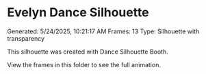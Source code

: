 # Evelyn Dance Silhouette
Generated: 5/24/2025, 10:21:17 AM
Frames: 13
Type: Silhouette with transparency
    
This silhouette was created with Dance Silhouette Booth.
    
View the frames in this folder to see the full animation.